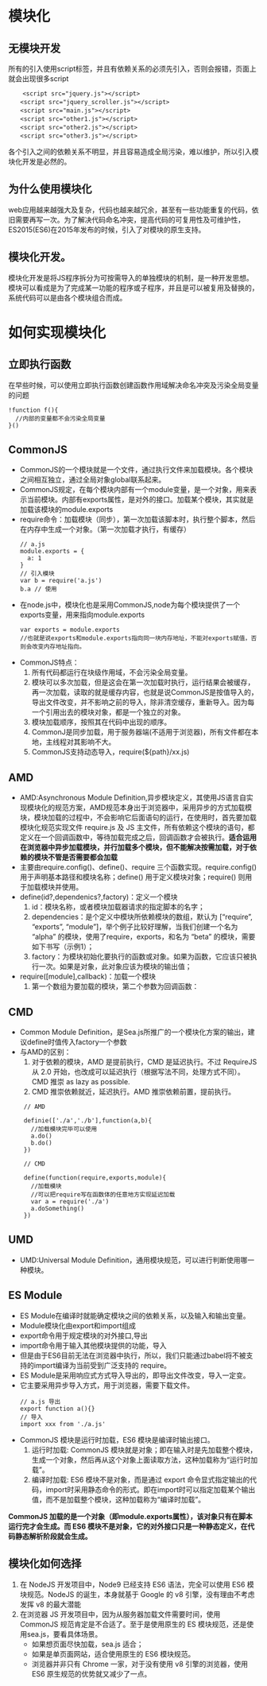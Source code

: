 # 模块化

## 无模块开发

所有的引入使用script标签，并且有依赖关系的必须先引入，否则会报错，页面上就会出现很多script
```
    <script src="jquery.js"></script>
　　<script src="jquery_scroller.js"></script>
　　<script src="main.js"></script>
　　<script src="other1.js"></script>
　　<script src="other2.js"></script>
　　<script src="other3.js"></script>
```
各个引入之间的依赖关系不明显，并且容易造成全局污染，难以维护，所以引入模块化开发是必然的。


## 为什么使用模块化

web应用越来越强大及复杂，代码也越来越冗余，甚至有一些功能重复的代码，依旧需要再写一次。为了解决代码命名冲突，提高代码的可复用性及可维护性，ES2015(ES6)在2015年发布的时候，引入了对模块的原生支持。

## 模块化开发。

模块化开发是将JS程序拆分为可按需导入的单独模块的机制，是一种开发思想。模块可以看成是为了完成某一功能的程序或子程序，并且是可以被复用及替换的，系统代码可以是由各个模块组合而成。

# 如何实现模块化

## 立即执行函数

在早些时候，可以使用立即执行函数创建函数作用域解决命名冲突及污染全局变量的问题
```
!function f(){
  //内部的变量都不会污染全局变量
}()
```

## CommonJS

- CommonJS的一个模块就是一个文件，通过执行文件来加载模块。各个模块之间相互独立，通过全局对象global联系起来。
- CommonJS规定，在每个模块内部有一个module变量，是一个对象，用来表示当前模块。内部有exports属性，是对外的接口。加载某个模块，其实就是加载该模块的module.exports
- require命令：加载模块（同步），第一次加载该脚本时，执行整个脚本，然后在内存中生成一个对象。（第一次加载才执行，有缓存）
  ```
  // a.js
  module.exports = {
    a: 1
  }
  // 引入模块
  var b = require('a.js')
  b.a // 使用
  ```
- 在node.js中，模块化也是采用CommonJS,node为每个模块提供了一个exports变量，用来指向module.exports
  ```
  var exports = module.exports
  //也就是说exports和module.exports指向同一块内存地址，不能对exports赋值，否则会改变内存地址指向。
  ```
- CommonJS特点：
  1. 所有代码都运行在块级作用域，不会污染全局变量。
  2. 模块可以多次加载，但是这会在第一次加载时执行，运行结果会被缓存，再一次加载，读取的就是缓存内容，也就是说CommonJS是按值导入的，导出文件改变，并不影响之前的导入，除非清空缓存，重新导入。因为每一个引用出去的模块对象，都是一个独立的对象。
  3. 模块加载顺序，按照其在代码中出现的顺序。
  4. CommonJ是同步加载，用于服务器端(不适用于浏览器)，所有文件都在本地，主线程对其影响不大。
  5. CommonJS支持动态导入，require(${path}/xx.js)
   

## AMD

- AMD:Asynchronous Module Definition,异步模块定义，其使用JS语言自实现模块化的规范方案，AMD规范本身出于浏览器中，采用异步的方式加载模块，模块加载的过程中，不会影响它后面语句的运行，在使用时，首先要加载模块化规范实现文件 require.js 及 JS 主文件，所有依赖这个模块的语句，都定义在一个回调函数中，等待加载完成之后，回调函数才会被执行。**适合运用在浏览器中异步加载模块，并行加载多个模块，但不能解决按需加载，对于依赖的模块不管是否需要都会加载**
- 主要由require.config()、define()、require 三个函数实现。require.config() 用于声明基本路径和模块名称；define() 用于定义模块对象；require() 则用于加载模块并使用。
- define(id?,dependenics?,factory)：定义一个模块
  1. id：模块名称，或者模块加载器请求的指定脚本的名字；
  2. dependencies：是个定义中模块所依赖模块的数组，默认为 [“require”, “exports”, “module”]，举个例子比较好理解，当我们创建一个名为 “alpha” 的模块，使用了require，exports，和名为 “beta” 的模块，需要如下书写（示例1）；
  3. factory：为模块初始化要执行的函数或对象。如果为函数，它应该只被执行一次。如果是对象，此对象应该为模块的输出值；
- require([module],callback)：加载一个模块
  1. 第一个数组为要加载的模块，第二个参数为回调函数：

## CMD

- Common Module Definition，是Sea.js所推广的一个模块化方案的输出，建议define时值传入factory一个参数
- 与AMD的区别：
  1. 对于依赖的模块，AMD 是提前执行，CMD 是延迟执行。不过 RequireJS 从 2.0 开始，也改成可以延迟执行（根据写法不同，处理方式不同）。CMD 推崇 as lazy as possible.
  2. CMD 推崇依赖就近，延迟执行。AMD 推崇依赖前置，提前执行。
   ```
    // AMD

    definie(['./a','./b'],function(a,b){
      //加载模块完毕可以使用
      a.do()
      b.do()
    })

    // CMD

    define(function(require,exports,module){
      //加载模块
      //可以把require写在函数体的任意地方实现延迟加载
      var a = require('./a')
      a.doSomething()
    })
   ```

## UMD

- UMD:Universal Module Definition，通用模块规范，可以进行判断使用哪一种模块。

## ES Module

- ES Module在编译时就能确定模块之间的依赖关系，以及输入和输出变量。
- Module模块化由export和import组成
- export命令用于规定模块的对外接口,导出
- import命令用于输入其他模块提供的功能，导入
- 但是由于ES6目前无法在浏览器中执行，所以，我们只能通过babel将不被支持的import编译为当前受到广泛支持的 require。 
- ES Module是采用响应式方式导入导出的，即导出文件改变，导入一定变。
- 它主要采用异步导入方式，用于浏览器，需要下载文件。
  ```
  // a.js 导出
  export function a(){}
  // 导入
  import xxx from './a.js'
  ```
- CommonJS 模块是运行时加载，ES6 模块是编译时输出接口。
  1. 运行时加载: CommonJS 模块就是对象；即在输入时是先加载整个模块，生成一个对象，然后再从这个对象上面读取方法，这种加载称为“运行时加载”。
  2. 编译时加载: ES6 模块不是对象，而是通过 export 命令显式指定输出的代码，import时采用静态命令的形式。即在import时可以指定加载某个输出值，而不是加载整个模块，这种加载称为“编译时加载”。

**CommonJS 加载的是一个对象（即module.exports属性），该对象只有在脚本运行完才会生成。而 ES6 模块不是对象，它的对外接口只是一种静态定义，在代码静态解析阶段就会生成。**

## 模块化如何选择

1. 在 NodeJS 开发项目中，Node9 已经支持 ES6 语法，完全可以使用 ES6 模块规范。NodeJS 的诞生，本身就基于 Google 的 v8 引擎，没有理由不考虑发挥 v8 的最大潜能
2. 在浏览器 JS 开发项目中，因为从服务器加载文件需要时间，使用 CommonJS 规范肯定是不合适了。至于是使用原生的 ES 模块规范，还是使用sea.js，要看具体场景。
    - 如果想页面尽快加载，sea.js 适合；
    - 如果是单页面网站，适合使用原生的 ES6 模块规范。
    - 浏览器并非只有 Chrome 一家，对于没有使用 v8 引擎的浏览器，使用 ES6 原生规范的优势就又减少了一点。




